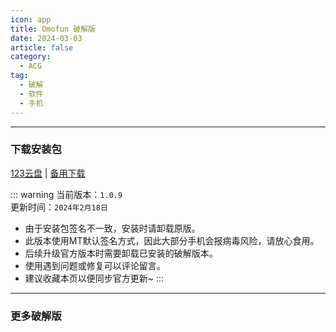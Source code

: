 ```yaml
---
icon: app
title: Omofun 破解版
date: 2024-03-03
article: false
category:
  - ACG
tag:
  - 破解
  - 软件
  - 手机
---
```


<!-- more -->

<!-- @include: ../docs/Crack.md{18-23} -->

---

### 下载安装包
[123云盘](https://www.123pan.com/s/4vaiVv-FjxzH.html) | [备用下载](/apk/OmoFun.apk)

::: warning 
当前版本：`1.0.9`  
更新时间：`2024年2月18日`
- 由于安装包签名不一致，安装时请卸载原版。  
- 此版本使用MT默认签名方式，因此大部分手机会报病毒风险，请放心食用。
- 后续升级官方版本时需要卸载已安装的破解版本。
- 使用遇到问题或修复可以评论留言。
- 建议收藏本页以便同步官方更新~
:::

---

### 更多破解版
<!-- @include: ../docs/Crack.md{25-} -->